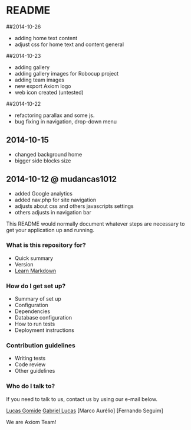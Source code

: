 # README #
##2014-10-26
* adding home text content
* adjust css for home text and content general

##2014-10-23
* adding gallery
* adding gallery images for Robocup project
* adding team images
* new export Axiom logo
* web icon created (untested)

##2014-10-22
* refactoring parallax and some js.
* bug fixing in navigation, drop-down menu 

## 2014-10-15
* changed background home
* bigger side blocks size

## 2014-10-12 @ mudancas1012
* added Google analytics
* added nav.php for site navigation
* adjusts about css and others javascripts settings
* others adjusts in navigation bar

This README would normally document whatever steps are necessary to get your application up and running.

### What is this repository for? ###

* Quick summary
* Version
* [Learn Markdown](https://bitbucket.org/tutorials/markdowndemo)

### How do I get set up? ###

* Summary of set up
* Configuration
* Dependencies
* Database configuration
* How to run tests
* Deployment instructions

### Contribution guidelines ###

* Writing tests
* Code review
* Other guidelines

### Who do I talk to? ###
If you need to talk to us, contact us by using our e-mail below.


[Lucas Gomide](mailto://lucaslg200@gmail.com)
[Gabriel Lucas](mailto://gabrielltr84@gmail.com)
[Marco Aurélio]
[Fernando Seguim]

We are Axiom Team!